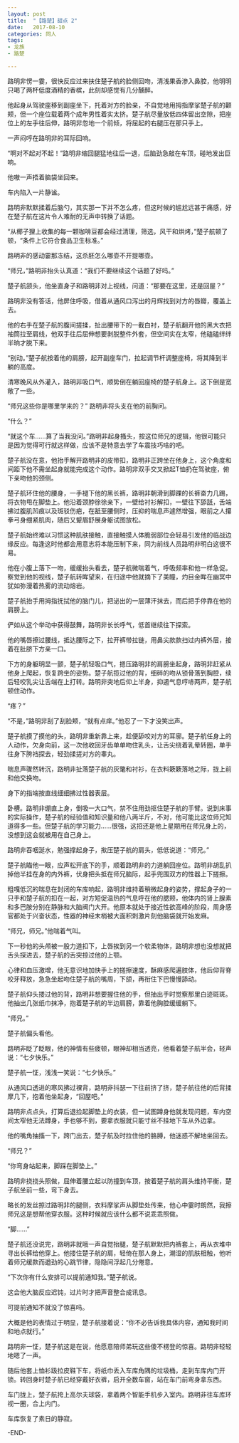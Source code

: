 ```yaml
---
layout: post
title:  "【路楚】甜点 2"
date:   2017-08-10 
categories: 同人
tags:
- 龙族
- 路楚

---
```


路明非愣一霎，很快反应过来扶住楚子航的脸侧回吻，清浅果香渗入鼻腔，他明明只喝了两杯低度酒精的香槟，此刻却感觉有几分醺醉。

<!-- more -->

他起身从驾驶座移到副座坐下，托着对方的脸亲，不自觉地用拇指摩挲楚子航的颧颊，但一个座位载着两个成年男性着实太挤。楚子航尽量放低四体留出空隙，把座位上的左手往后伸，路明非忽地一个前倾，将屈起的右腿压在那只手上。

一声闷哼在路明非的耳际回响。

“啊对不起对不起！”路明非缩回腿猛地往后一退，后脑劲急敲在车顶，碰地发出巨响。

他嗷一声捂着脑袋坐回来。

车内陷入一片静谧。

路明非默默揉着后脑勺，其实那一下并不怎么疼，但这时候的尴尬远甚于痛感，好在楚子航在这片令人难耐的无声中转换了话题。

“从椰子狸上收集的每一颗咖啡豆都会经过清理，筛选，风干和烘烤，”楚子航顿了顿，“条件上它符合食品卫生标准。”

路明非的感动霎那冻结，这杀胚怎么哪壶不开提哪壶。

“师兄，”路明非抬头认真道：“我们不要继续这个话题了好吗。”

楚子航颔头，他坐直身子和路明非对上视线，问道：“那要在这里，还是回屋？”

路明非没有答话，他屏住呼吸，借着从通风口泻出的月辉找到对方的唇瓣，覆盖上去。

他的右手在楚子航的腹间搓揉，扯出腰带下的一截白衬，楚子航翻开他的黑大衣把袖筒拉至肩线，他双手往后屈伸想要剥脱整件外套，但空间实在太窄，他磕磕绊绊半晌才脱下来。

“别动。”楚子航按着他的肩膀，起开副座车门，拉起调节杆调整座椅，将其降到半躺的高度。

清寒晚风从外灌入，路明非吸口气，顺势倒在躺回座椅的楚子航身上。这下倒是宽敞了一些。

“师兄这些你是哪里学来的？” 路明非将头支在他的前胸问。

 “什么？”

“就这个车……算了当我没问。”路明非起身搔头，按这位师兄的逻辑，他很可能只是因为觉得可行就这样做，应该不是特意去学了车震技巧啥的吧。

楚子航没在意，他抬手解开路明非的皮带扣，路明非正跨坐在他身上，这个角度和间距下他不需坐起身就能完成这个动作。路明非双手交叉掀起T恤扔在驾驶座，俯下亲吻他的颈侧。

楚子航环住他的腰身，一手褪下他的黑长裤，路明非朝滑到脚踝的长裤奋力几踢，将衣物甩在脚垫上。他沿着颈脖徐徐亲下，一壁给衬衫解扣，一壁往下舔舐，舌端拂过腹肌凹痕以及斑驳伤疤，在舐至腰侧时，压抑的喘息声遽然增强，眼前之人攥拳弓身绷紧肌肉，随后又颦眉舒展身躯试图放松。

楚子航始终难以习惯这种肌肤接触，直接触摸人体脆弱部位会轻易引发他的临战边缘反应。每逢这时他都会用意志将本能压制下来，同为前线人员路明非明白这很不易。

他在小腹上落下一吻，缓缓抬头看去，楚子航微喘着气，呼吸频率和他一样急促。察觉到他的视线，楚子航转眸望来，在归途中他就摘下了美瞳，灼目金眸在幽冥中犹如弥漫着热雾的流动熔岩。

楚子航抬手用拇指抚拭他的脑门儿，把泌出的一层薄汗抹去，而后把手停靠在他的肩膀上。

俨如从这个举动中获得鼓舞，路明非长长呼气，低首继续往下探索。

他的嘴唇擦过腰线，抵达腰际之下，拉开裤带拉链，用鼻尖款款扫过内裤外层，接着在肚脐下方亲一口。

下方的身躯明显一颤，楚子航轻吸口气，摁压路明非的肩膀坐起身，路明非赶紧从他身上爬起，恢复跨坐的姿势。楚子航揽过他的背，细碎的吻从锁骨落到胸腔，续后轻咬乳尖让舌端在上打转。路明非突地后仰上半身，抑遏气息哼哧两声，楚子航顿住动作。

“疼？”

“不是，”路明非刮了刮脸颊，“就有点痒。”他忍了一下才没笑出声。

楚子航摸了摸他的头，路明非重新靠上来，趁便舔咬对方的耳廓。楚子航任身上的人动作，欠身向前，这一次他收回牙齿单单吻住乳头，让舌尖绕着乳晕转圈，单手往身下胯裆探去，轻劲揉搓对方的睾丸。

喘息声骤然转沉，路明非扯落楚子航的灰氅和衬衫，在衣料簌簌落地之际，拢上前和他交换吻。

身下的指端按直线细细拂过性器表层。

卧槽。路明非绷直上身，倒吸一大口气，禁不住用劲抠住楚子航的手臂。说到床事的实际操作，楚子航的经验值和知识量和他八两半斤，不对，他可能比这位师兄知道得多一些。但楚子航的学习能力……很强，这招还是他上星期用在师兄身上的，没想到这会就被用在自己身上。

路明非吞咽涎水，勉强撑起身子，揿压楚子航的肩头，低低说道：“师兄。”

楚子航瞄他一眼，应声松开底下的手，顺着路明非的力道躺回座位。路明非胡乱扒掉他半挂在身的内外裤，伏身把头抵在师兄脑际，起手兜围双方的性器上下搓擦。

粗嘎低沉的喘息在封闭的车库响起，路明非维持着稍微起身的姿势，撑起身子的一只手和楚子航的扣在一起，对方短促温热的气息呼在他的腮颊，他体内的肾上腺素和多巴胺分别在静脉和大脑阀门大开。他原本就处于接近性欲高峰的阶段，周身感官都处于兴奋状态，性器的神经末梢被大面积刺激片刻他脑袋就开始发麻。

“师兄，师兄。”他喘着气叫。

下一秒他的头颅被一股力道扣下，上唇挨到另一个软柔物体，路明非想也没想就把舌头探进去，楚子航的舌突掠过他的上颚。

心律和血压激增，他无意识地加快手上的搓擦速度，酥麻感爬遍肢体，他后仰背脊咬牙释放，急急坐起吻住楚子航的嘴周，下颌，再衔住下巴慢慢舔动。

楚子航仰头搂过他的背，路明非想要握住他的手，但抽出手时觉察那里白迹斑斑。他抽出几张纸巾抹净，抱着楚子航的半边肩膀，靠着他胸腔缓缓躺下。

“师兄。”

楚子航偏头看他。

路明非眨了眨眼，他的神情有些疲顿，眼神却相当透亮，他看着楚子航半会，轻声说：“七夕快乐。”

楚子航一怔，浅浅一笑说：“七夕快乐。”

从通风口透进的寒风拂过裸背，路明非抖瑟一下往前挤了挤，楚子航往他的后背揉摩几下，抱着他坐起身，“回屋吧。”

路明非点点头，打算后退捡起脚垫上的衣装，但一试图蹲身他就发现问题，车内空间太窄他无法蹲身，手也够不到，要拿衣服就只能寸丝不挂地下车从外边拿。

他的嘴角抽搐一下，跨门出去，楚子航及时拉住他的胳膊，他迷惑不解地坐回去。

“师兄？”

“你弯身站起来，脚踩在脚垫上。”

路明非挠挠头照做，屈伸着腰立起以防撞到车顶，按着楚子航的肩头维持平衡，楚子航坐前一些，弯下身去。

略长的发丝掠过路明非的腿侧，衣料摩挲声从脚垫处传来，他心中霎时朗然，我擦师兄这是想帮他穿衣服。这种时候就应该什么都不说乖乖照做。

“脚……”

楚子航还没说完，路明非就哦一声自觉抬腿，楚子航默默把内裤套上，再从衣堆中寻出长裤给他穿上。他搂住楚子航的肩，轻倚在那人身上，潮湿的肌肤相触，他听着师兄缓款而遒劲的心跳节律，隐隐间浮起几分倦意。

“下次你有什么安排可以提前通知我。”楚子航说。

这会他大脑反应迟钝，过片时才把声音整合成讯息。

可提前通知不就没了惊喜吗。

大概是他的表情过于明显，楚子航接着说：“你不必告诉我具体内容，通知我时间和地点就行。”

路明非一怔，楚子航这是在说，他愿意陪师弟玩这些傻不楞登的惊喜。路明非轻轻地嗯了一声。

随后他套上恤衫趿拉皮鞋下车，将纸巾丢入车库角隅的垃圾桶，走到车库内门开锁。转回身时楚子航已经穿戴好衣裤，启开全数车窗，站在车门前弯身拿东西。

车门拢上，楚子航挎上高尔夫球袋，拿着两个智能手机步入室内。路明非往车库环视一圈，合上内门。

车库恢复了素日的静寂。

-END-